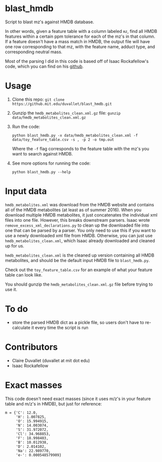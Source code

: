# blast_hmdb

Script to blast mz's against HMDB database.

In other words, given a feature table with a column labeled `mz`, find all HMDB features within a certain
ppm tolerance for each of the mz's in that column. If a feature doesn't have a mass match in
HMDB, the output file will have one row corresponding to that mz, with the feature name, adduct type,
and corresponding neutral mass.

Most of the parsing I did in this code is based off of Isaac Rockafellow's code, which you
can find on his [github](https://github.com/irockafe/search_hmdb.git).

# Usage

1. Clone this repo: ```git clone https://github.mit.edu/duvallet/blast_hmdb.git```

2. Gunzip the `hmdb_metabolites_clean.xml.gz` file: ```gunzip data/hmdb_metabolites_clean.xml.gz```

3. Run the code:

   ```python blast_hmdb.py -x data/hmdb_metabolites_clean.xml -f data/toy_feature_table.csv -s , -p 2 -o tmp.out```

   Where the `-f` flag corresponds to the feature table with the mz's you want to search against HMDB.

4. See more options for running the code:

   ```python blast_hmdb.py --help```

# Input data

`hmdb_metabolites.xml` was download from the HMDB website and contains all of
the HMDB metabolites (at least as of summer 2016).
When you download multiple HMDB metabolites, it just concatenates the individual
xml files into one file. However, this breaks downstream parsers. Isaac wrote
`remove_excess_xml_declarations.py` to clean up the downloaded file into one that
can be parsed by a parser. You only need to use this if you want to use a newly
downloaded xml file from HMDB. Otherwise, you can just use `hmdb_metabolites_clean.xml`,
which Isaac already downloaded and cleaned up for us.

`hmdb_metabolites_clean.xml` is the cleaned up version containing all HMDB metabolites,
and should be the default input HMDB file to `blast_hmdb.py`.

Check out the `toy_feature_table.csv` for an example of what your feature table
can look like.

You should gunzip the `hmdb_metabolites_clean.xml.gz` file before trying to use it.

# To do

* store the parsed HMDB dict as a pickle file, so users don't have to re-calculate it every time the script is run

# Contributors
- Claire Duvallet (duvallet at mit dot edu)
- Isaac Rockafellow

# Exact masses

This code doesn't need exact masses (since it uses m/z's in your feature table
and m/z's in HMDB), but just for reference:

```
m = {'C': 12.0,
     'H': 1.007825,
     'O': 15.994915,
     'N': 14.003074,
     'S': 31.972072,
     'Cl': 34.968853,
     'F': 18.998403,
     'B': 10.012938,
     'D': 2.014102,
     'Na': 22.989770,
     'e-': 0.000548579909}
```